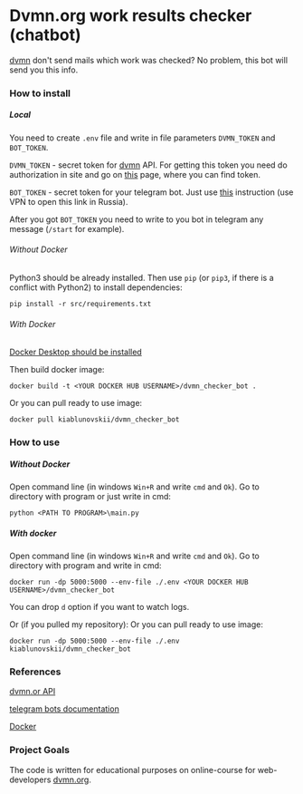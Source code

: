 # Dvmn.org work results checker (chatbot)

[dvmn](https://dvmn.org) don't send mails which work was checked? No problem, this bot will send you this info.

### How to install

##### Local

You need to create `.env` file and write in file parameters `DVMN_TOKEN` and `BOT_TOKEN`.

`DVMN_TOKEN` - secret token for [dvmn](https://dvmn.org) API. For getting this token you need do authorization in site and go on [this](https://dvmn.org/api/docs/) page, where you can find token.

`BOT_TOKEN` - secret token for your telegram bot. Just use [this](https://core.telegram.org/bots#creating-a-new-bot) instruction (use VPN to open this link in Russia).

After you got `BOT_TOKEN` you need to write to you bot in telegram any message (`/start` for example).

###### Without Docker

Python3 should be already installed. 
Then use `pip` (or `pip3`, if there is a conflict with Python2) to install dependencies:
```
pip install -r src/requirements.txt
```

###### With Docker
[Docker Desktop should be installed](https://docs.docker.com/desktop/)

Then build docker image:
```
docker build -t <YOUR DOCKER HUB USERNAME>/dvmn_checker_bot .
```

Or you can pull ready to use image:
```
docker pull kiablunovskii/dvmn_checker_bot
```

### How to use

##### Without Docker

Open command line (in windows `Win+R` and write `cmd` and `Ok`). Go to directory with program or just write in cmd:

```
python <PATH TO PROGRAM>\main.py
```

##### With docker

Open command line (in windows `Win+R` and write `cmd` and `Ok`). Go to directory with program and write in cmd:

```
docker run -dp 5000:5000 --env-file ./.env <YOUR DOCKER HUB USERNAME>/dvmn_checker_bot
```

You can drop `d` option if you want to watch logs.

Or (if you pulled my repository):
Or you can pull ready to use image:
```
docker run -dp 5000:5000 --env-file ./.env kiablunovskii/dvmn_checker_bot
```

### References

[dvmn.or API](https://dvmn.org/api/docs/)

[telegram bots documentation](https://core.telegram.org/bots#creating-a-new-bot)

[Docker](https://www.docker.com/)

### Project Goals

The code is written for educational purposes on online-course for web-developers [dvmn.org](https://dvmn.org/).
